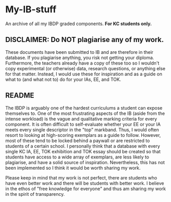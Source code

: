 # My-IB-stuff
An archive of all my IBDP graded components. **For KC students only.**

## DISCLAIMER: Do **NOT** plagiarise any of my work. 

These documents have been submitted to IB and are therefore in their database. If you plagiarise anything, you risk not getting your diploma. Furthermore, the teachers already have a copy of these too so I wouldn't copy experimental (or otherwise) data, research questions, or anything else for that matter. Instead, I would use these for inspiration and as a guide on what to (and what not to) do for your IAs, EE, and TOK.

## README
The IBDP is arguably one of the hardest curriculums a student can expose themselves to. One of the most frustrating aspects of the IB (aside from the intense workload) is the vague and qualitative marking criteria for every component. It is often difficult to self-evaluate whether your EE or your IA meets every single descriptor in the "top" markband. Thus, I would often resort to looking at high-scoring exemplars as a guide to follow. However, most of these tend to be locked behind a paywall or are restricted to students of a certain school. I personally think that a database with every single KC IA, EE, TOK exhibition and TOK essay should be created so that students have access to a wide array of exemplars, are less likely to plagiarise, and have a solid source of inspiration. Nevertheless, this has not been implemented so I think it would be worth sharing my work.

Please keep in mind that my work is not perfect, there are students who have even better work and there will be students with better work. I believe in the ethos of "free knowledge for everyone" and thus am sharing my work in the spirit of transparency.
